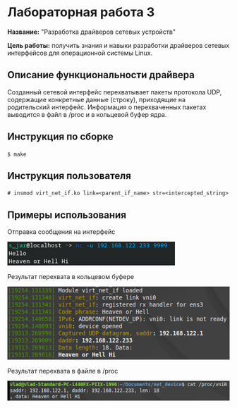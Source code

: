 # Лабораторная работа 3

**Название:** "Разработка драйверов сетевых устройств"

**Цель работы:** получить знания и навыки разработки драйверов сетевых интерфейсов для операционной системы Linux.

## Описание функциональности драйвера

Созданный сетевой интерфейс перехватывает пакеты протокола UDP, содержащие конкретные данные (строку), приходящие на родительский интерфейс. Информация о перехваченных пакетах выводится в файл в /proc и в кольцевой буфер ядра.


## Инструкция по сборке

`$ make`

## Инструкция пользователя

`# insmod virt_net_if.ko link=<parent_if_name> str=<intercepted_string>`

## Примеры использования
Отправка сообщения на интерфейс

![Example 1](https://github.com/SuperJaremy/IO-reports/blob/master/lab3/examples/Example1.png)

Результат перехвата в кольцевом буфере

![Example 2](https://github.com/SuperJaremy/IO-reports/blob/master/lab3/examples/Example2.png)

Результат перехвата в файле в /proc

![Example 3](https://github.com/SuperJaremy/IO-reports/blob/master/lab3/examples/Example3.png)
